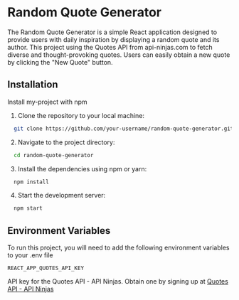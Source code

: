 # Random Quote Generator

The Random Quote Generator is a simple React application designed to provide users with daily inspiration by displaying a random quote and its author. This project using the Quotes API from api-ninjas.com to fetch diverse and thought-provoking quotes. Users can easily obtain a new quote by clicking the "New Quote" button.

## Installation

Install my-project with npm

1. Clone the repository to your local machine:

```bash
  git clone https://github.com/your-username/random-quote-generator.git
```

2. Navigate to the project directory:

```bash
  cd random-quote-generator
```

3. Install the dependencies using npm or yarn:

```bash
  npm install
```

4. Start the development server:

```bash
  npm start
```

## Environment Variables

To run this project, you will need to add the following environment variables to your .env file

`REACT_APP_QUOTES_API_KEY`

API key for the Quotes API - API Ninjas. Obtain one by signing up at [Quotes API - API Ninjas](https://api-ninjas.com/api/quotes)
